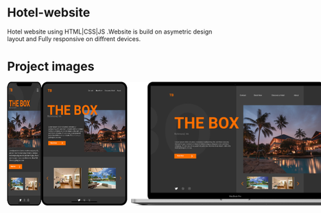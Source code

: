 # Hotel-website
Hotel website using HTML|CSS|JS .Website is build on asymetric design layout and Fully responsive on diffrent devices.

# Project images
<p style="display:flex;justify-content:space-between;">
<img src="https://github.com/Sagarnaikg/Hotel-website/blob/master/phone.png" width=80px />
<img src="https://github.com/Sagarnaikg/Hotel-website/blob/master/tablet.png" width=200px />
<img src="https://github.com/Sagarnaikg/Hotel-website/blob/master/pc.png" width=600px />
 </p>
